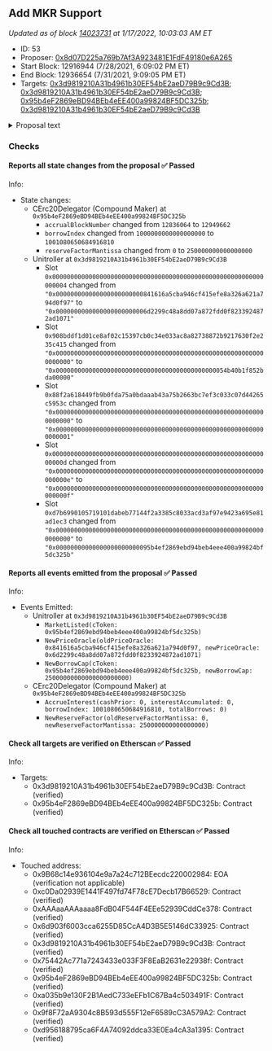 ## Add MKR Support

_Updated as of block [14023731](https://etherscan.io/block/14023731) at 1/17/2022, 10:03:03 AM ET_

- ID: 53
- Proposer: [0x8d07D225a769b7Af3A923481E1FdF49180e6A265](https://etherscan.io/address/0x8d07D225a769b7Af3A923481E1FdF49180e6A265)
- Start Block: 12916944 (7/28/2021, 6:09:02 PM ET)
- End Block: 12936654 (7/31/2021, 9:09:05 PM ET)
- Targets: [0x3d9819210A31b4961b30EF54bE2aeD79B9c9Cd3B](https://etherscan.io/address/0x3d9819210A31b4961b30EF54bE2aeD79B9c9Cd3B#code); [0x3d9819210A31b4961b30EF54bE2aeD79B9c9Cd3B](https://etherscan.io/address/0x3d9819210A31b4961b30EF54bE2aeD79B9c9Cd3B#code); [0x95b4eF2869eBD94BEb4eEE400a99824BF5DC325b](https://etherscan.io/address/0x95b4eF2869eBD94BEb4eEE400a99824BF5DC325b#code); [0x3d9819210A31b4961b30EF54bE2aeD79B9c9Cd3B](https://etherscan.io/address/0x3d9819210A31b4961b30EF54bE2aeD79B9c9Cd3B#code)

<details>
  <summary>Proposal text</summary>

> # Add MKR Support
> On behalf of Getty Hill & Eddy Lee, I am submitting their proposal to add MKR to Compound. MKR is the oldest running DeFi project and has been considered for addition since Compound V1. 
> 
> [Forum thread](https://www.comp.xyz/t/add-markets-mkr-aave-sushi-yfi/)
> 
> [Simulation](https://github.com/gfx-labs/compound-protocol/tree/elee/spec/sim)
> 
> [cMKR](https://etherscan.io/address/0x95b4eF2869eBD94BEb4eEE400a99824BF5DC325b)
> 
> [New oracle](https://etherscan.io/address/0x6D2299C48a8dD07a872FDd0F8233924872Ad1071) with MKR, AAVE, SUSHI, and YFI prices. 
> Chainlink has initiated the ownership transfer of the UAV to the community multisig. 
> 
> This proposal initiates cMKR with a 25,000 MKR borrow cap, which reduces the risk of governance attacks and the systemic risk of DeFi.
</details>

### Checks
#### Reports all state changes from the proposal ✅ Passed
  




Info:
- State changes:
    - CErc20Delegator (Compound Maker) at `0x95b4eF2869eBD94BEb4eEE400a99824BF5DC325b`
        - `accrualBlockNumber` changed from `12836064` to `12949662`
        - `borrowIndex` changed from `1000000000000000000` to `1001080650684916810`
        - `reserveFactorMantissa` changed from `0` to `250000000000000000`
    - Unitroller at `0x3d9819210A31b4961b30EF54bE2aeD79B9c9Cd3B`
        - Slot `0x0000000000000000000000000000000000000000000000000000000000000004` changed from `"0x000000000000000000000000841616a5cba946cf415efe8a326a621a794d0f97"` to `"0x0000000000000000000000006d2299c48a8dd07a872fdd0f8233924872ad1071"`
        - Slot `0x908bddf1d01ce8af02c15397cb0c34e033ac8a82738872b9217630f2e235c415` changed from `"0x0000000000000000000000000000000000000000000000000000000000000000"` to `"0x00000000000000000000000000000000000000000000054b40b1f852bda00000"`
        - Slot `0x88f2a618449fb9b0fda75a0bdaaab43a75b2663bc7ef3c033c07d44265c5953c` changed from `"0x0000000000000000000000000000000000000000000000000000000000000000"` to `"0x0000000000000000000000000000000000000000000000000000000000000001"`
        - Slot `0x000000000000000000000000000000000000000000000000000000000000000d` changed from `"0x000000000000000000000000000000000000000000000000000000000000000e"` to `"0x000000000000000000000000000000000000000000000000000000000000000f"`
        - Slot `0xd7b6990105719101dabeb77144f2a3385c8033acd3af97e9423a695e81ad1ec3` changed from `"0x0000000000000000000000000000000000000000000000000000000000000000"` to `"0x00000000000000000000000095b4ef2869ebd94beb4eee400a99824bf5dc325b"`

#### Reports all events emitted from the proposal ✅ Passed
  




Info:
- Events Emitted:
    - Unitroller at `0x3d9819210A31b4961b30EF54bE2aeD79B9c9Cd3B`
        - `MarketListed(cToken: 0x95b4ef2869ebd94beb4eee400a99824bf5dc325b)`
        - `NewPriceOracle(oldPriceOracle: 0x841616a5cba946cf415efe8a326a621a794d0f97, newPriceOracle: 0x6d2299c48a8dd07a872fdd0f8233924872ad1071)`
        - `NewBorrowCap(cToken: 0x95b4ef2869ebd94beb4eee400a99824bf5dc325b, newBorrowCap: 25000000000000000000000)`
    - CErc20Delegator (Compound Maker) at `0x95b4eF2869eBD94BEb4eEE400a99824BF5DC325b`
        - `AccrueInterest(cashPrior: 0, interestAccumulated: 0, borrowIndex: 1001080650684916810, totalBorrows: 0)`
        - `NewReserveFactor(oldReserveFactorMantissa: 0, newReserveFactorMantissa: 250000000000000000)`

#### Check all targets are verified on Etherscan ✅ Passed
  




Info:
- Targets:
    - 0x3d9819210A31b4961b30EF54bE2aeD79B9c9Cd3B: Contract (verified)
    - 0x95b4eF2869eBD94BEb4eEE400a99824BF5DC325b: Contract (verified)

#### Check all touched contracts are verified on Etherscan ✅ Passed
  




Info:
- Touched address:
    - 0x9B68c14e936104e9a7a24c712BEecdc220002984: EOA (verification not applicable)
    - 0xc0Da02939E1441F497fd74F78cE7Decb17B66529: Contract (verified)
    - 0xAAAaaAAAaaaa8FdB04F544F4EEe52939CddCe378: Contract (verified)
    - 0x6d903f6003cca6255D85CcA4D3B5E5146dC33925: Contract (verified)
    - 0x3d9819210A31b4961b30EF54bE2aeD79B9c9Cd3B: Contract (verified)
    - 0x75442Ac771a7243433e033F3F8EaB2631e22938f: Contract (verified)
    - 0x95b4eF2869eBD94BEb4eEE400a99824BF5DC325b: Contract (verified)
    - 0xa035b9e130F2B1AedC733eEFb1C67Ba4c503491F: Contract (verified)
    - 0x9f8F72aA9304c8B593d555F12eF6589cC3A579A2: Contract (verified)
    - 0xd956188795ca6F4A74092ddca33E0Ea4cA3a1395: Contract (verified)
